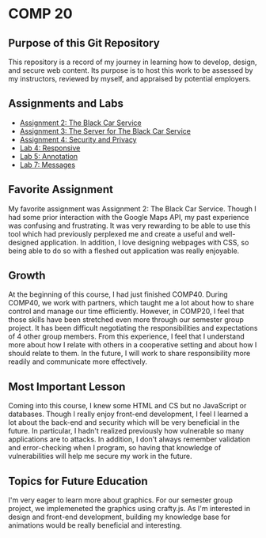# COMP 20

## Purpose of this Git Repository
This repository is a record of my journey in learning how to develop, design, and secure web content. Its purpose is to host this work to be assessed by my instructors, reviewed by myself, and appraised by potential employers.

## Assignments and Labs
* [Assignment 2: The Black Car Service](https://selena-groh.github.io/comp20-sgroh/notuber-client)
* [Assignment 3: The Server for The Black Car Service](https://salty-harbor-98104.herokuapp.com)
* [Assignment 4: Security and Privacy](https://selena-groh.github.io/comp20-sgroh/security)
* [Lab 4: Responsive](https://selena-groh.github.io/comp20-sgroh/responsive)
* [Lab 5: Annotation](https://selena-groh.github.io/comp20-sgroh/annotation)
* [Lab 7: Messages](https://selena-groh.github.io/comp20-sgroh/messages)

## Favorite Assignment
My favorite assignment was Assignment 2: The Black Car Service. Though I had some prior interaction with the Google Maps API, my past experience was confusing and frustrating. It was very rewarding to be able to use this tool which had previously perplexed me and create a useful and well-designed application. In addition, I love designing webpages with CSS, so being able to do so with a fleshed out application was really enjoyable.

## Growth
At the beginning of this course, I had just finished COMP40. During COMP40, we work with partners, which taught me a lot about how to share control and manage our time efficiently. However, in COMP20, I feel that those skills have been stretched even more through our semester group project. It has been difficult negotiating the responsibilities and expectations of 4 other group members. From this experience, I feel that I understand more about how I relate with others in a cooperative setting and about how I should relate to them. In the future, I will work to share responsibility more readily and communicate more effectively.

## Most Important Lesson
Coming into this course, I knew some HTML and CS but no JavaScript or databases. Though I really enjoy front-end development, I feel I learned a lot about the back-end and security which will be very beneficial in the future. In particular, I hadn't realized previously how vulnerable so many applications are to attacks. In addition, I don't always remember validation and error-checking when I program, so having that knowledge of vulnerabilities will help me secure my work in the future.

## Topics for Future Education
I'm very eager to learn more about graphics. For our semester group project, we implemeneted the graphics using crafty.js. As I'm interested in design and front-end development, building my knowledge base for animations would be really beneficial and interesting.